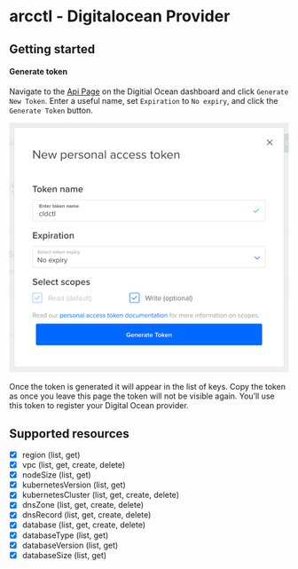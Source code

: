 # arcctl - Digitalocean Provider

## Getting started

#### Generate token

Navigate to the [Api Page](https://cloud.digitalocean.com/account/api/tokens) on the Digitial Ocean dashboard and click `Generate New Token`. Enter a useful name, set `Expiration` to `No expiry`, and click the `Generate Token` button.

![Screenshot of Digitial Ocean token creattion page](../../../docs/static/do-token.png)

Once the token is generated it will appear in the list of keys. Copy the token as once you leave this page the token will not be visible again. You’ll use this token to register your Digital Ocean provider.

## Supported resources

- [x] region (list, get)
- [x] vpc (list, get, create, delete)
- [x] nodeSize (list, get)
- [x] kubernetesVersion (list, get)
- [x] kubernetesCluster (list, get, create, delete)
- [x] dnsZone (list, get, create, delete)
- [x] dnsRecord (list, get, create, delete)
- [x] database (list, get, create, delete)
- [x] databaseType (list, get)
- [x] databaseVersion (list, get)
- [x] databaseSize (list, get)
